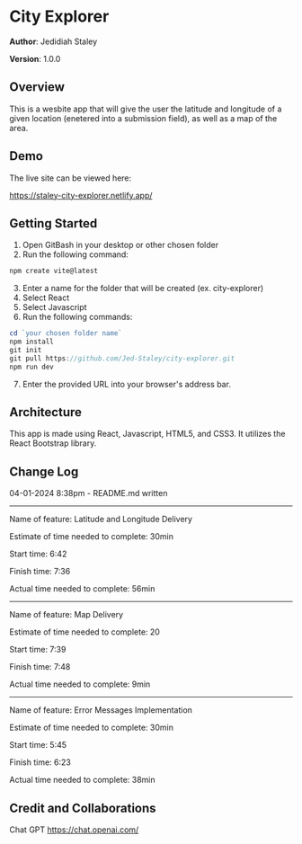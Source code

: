 # City Explorer

**Author**: Jedidiah Staley

**Version**: 1.0.0

## Overview

This is a wesbite app that will give the user the latitude and longitude of a given location (enetered into a submission field), as well as a map of the area.

## Demo

The live site can be viewed here:

<https://staley-city-explorer.netlify.app/>

## Getting Started

1. Open GitBash in your desktop or other chosen folder
2. Run the following command:

```js
npm create vite@latest
```

3. Enter a name for the folder that will be created (ex. city-explorer)
4. Select React
5. Select Javascript
6. Run the following commands:

```js
cd `your chosen folder name`
npm install
git init
git pull https://github.com/Jed-Staley/city-explorer.git
npm run dev
```

7. Enter the provided URL into your browser's address bar.

## Architecture

This app is made using React, Javascript, HTML5, and CSS3. It utilizes the React Bootstrap library.

## Change Log

04-01-2024 8:38pm - README.md written

---------------------------------------------------------

Name of feature: Latitude and Longitude Delivery

Estimate of time needed to complete: 30min

Start time: 6:42

Finish time: 7:36

Actual time needed to complete: 56min

---------------------------------------------------------

Name of feature: Map Delivery

Estimate of time needed to complete: 20

Start time: 7:39

Finish time: 7:48

Actual time needed to complete: 9min

---------------------------------------------------------

Name of feature: Error Messages Implementation

Estimate of time needed to complete: 30min

Start time: 5:45

Finish time: 6:23

Actual time needed to complete: 38min

## Credit and Collaborations

Chat GPT
<https://chat.openai.com/>
